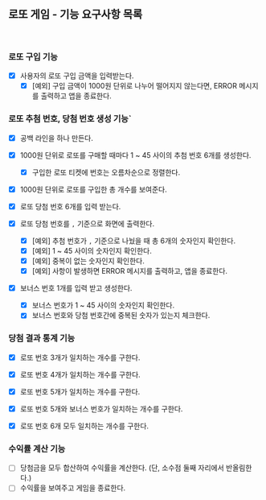 ## 로또 게임 - 기능 요구사항 목록

<br>

### 로또 구입 기능

- [x] 사용자의 로또 구입 금액을 입력받는다.
  - [x] [예외] 구입 금액이 1000원 단위로 나누어 떨어지지 않는다면, ERROR 메시지를 출력하고 앱을 종료한다.

### 로또 추첨 번호, 당첨 번호 생성 기능`

- [x] 공백 라인을 하나 만든다.
- [x] 1000원 단위로 로또를 구매할 때마다 1 ~ 45 사이의 추첨 번호 6개를 생성한다.
  - [x] 구입한 로또 티켓에 번호는 오름차순으로 정렬한다.
- [x] 1000원 단위로 로또를 구입한 총 개수를 보여준다.

- [x] 로또 당첨 번호 6개를 입력 받는다.
- [x] 로또 당첨 번호를 `,` 기준으로 화면에 출력한다.
  - [x] [예외] 추첨 번호가 `,` 기준으로 나눴을 때 총 6개의 숫자인지 확인한다.
  - [x] [예외] 1 ~ 45 사이의 숫자인지 확인한다.
  - [x] [예외] 중복이 없는 숫자인지 확인한다.
  - [x] [예외] 사항이 발생하면 ERROR 메시지를 출력하고, 앱을 종료한다.
- [x] 보너스 번호 1개를 입력 받고 생성한다.
  - [x] 보너스 번호가 1 ~ 45 사이의 숫자인지 확인한다.
  - [x] 보너스 번호와 당첨 번호간에 중복된 숫자가 있는지 체크한다.

### 당첨 결과 통계 기능

- [x] 로또 번호 3개가 일치하는 개수를 구한다.
- [x] 로또 번호 4개가 일치하는 개수를 구한다.
- [x] 로또 번호 5개가 일치하는 개수를 구한다.

- [x] 로또 번호 5개와 보너스 번호가 일치하는 개수를 구한다.
- [x] 로또 번호 6개 모두 일치하는 개수를 구한다.

### 수익률 계산 기능

- [ ] 당첨금을 모두 합산하여 수익률을 계산한다. (단, 소수점 둘째 자리에서 반올림한다.)
- [ ] 수익률을 보여주고 게임을 종료한다.
